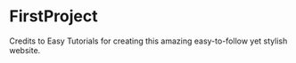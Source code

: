 # FirstProject

Credits to <a src="https://www.youtube.com/channel/UCkjoHfkLEy7ZT4bA2myJ8xA"> Easy Tutorials </a> for creating this amazing easy-to-follow yet stylish website.

